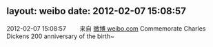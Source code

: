 layout: weibo
date: 2012-02-07 15:08:57
---
<meta name="referrer" content="no-referrer" />

2012-02-07 15:08:57  &nbsp;&nbsp;&nbsp;&nbsp;&nbsp;&nbsp; 来自 <a href="http://weibo.com/" rel="nofollow">微博 weibo.com</a>
Commemorate Charles Dickens 200 anniversary of the birth~ ​​​
